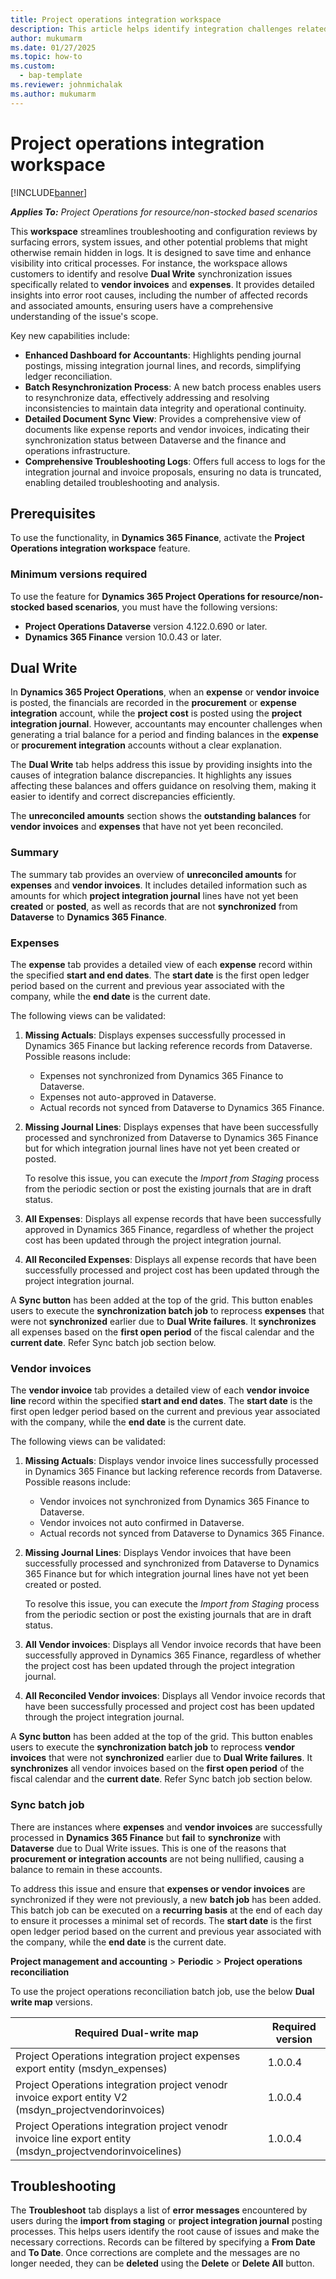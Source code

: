 ```yaml
---
title: Project operations integration workspace
description: This article helps identify integration challenges related to vendor invoices and expenses while offering strategies to address them. It also includes a troubleshooting guide, enabling access to complete logs of the integration journal and invoice proposals.
author: mukumarm
ms.date: 01/27/2025
ms.topic: how-to
ms.custom: 
  - bap-template
ms.reviewer: johnmichalak
ms.author: mukumarm
---
```

# Project operations integration workspace
[!INCLUDE[banner](../../includes/banner.md)]

_**Applies To:** Project Operations for resource/non-stocked based scenarios_

This **workspace** streamlines troubleshooting and configuration reviews by surfacing errors, system issues, and other potential problems that might otherwise remain hidden in logs. It is designed to save time and enhance visibility into critical processes. 
For instance, the workspace allows customers to identify and resolve **Dual Write** synchronization issues specifically related to **vendor invoices** and **expenses**. It provides detailed insights into error root causes, including the number of affected records and associated amounts, ensuring users have a comprehensive understanding of the issue's scope.

Key new capabilities include:  
- **Enhanced Dashboard for Accountants**: Highlights pending journal postings, missing integration journal lines, and records, simplifying ledger reconciliation.  
- **Batch Resynchronization Process**: A new batch process enables users to resynchronize data, effectively addressing and resolving inconsistencies to maintain data integrity and operational continuity.  
- **Detailed Document Sync View**: Provides a comprehensive view of documents like expense reports and vendor invoices, indicating their synchronization status between Dataverse and the finance and operations infrastructure.  
- **Comprehensive Troubleshooting Logs**: Offers full access to logs for the integration journal and invoice proposals, ensuring no data is truncated, enabling detailed troubleshooting and analysis.

## Prerequisites
To use the functionality, in **Dynamics 365 Finance**, activate the **Project Operations integration workspace** feature.

### Minimum versions required

To use the feature for **Dynamics 365 Project Operations for resource/non-stocked based scenarios**, you must have the following versions:

- **Project Operations Dataverse** version 4.122.0.690 or later.
- **Dynamics 365 Finance** version 10.0.43 or later.

## Dual Write
In **Dynamics 365 Project Operations**, when an **expense** or **vendor invoice** is posted, the financials are recorded in the **procurement** or **expense integration** account, while the **project cost** is posted using the **project integration journal**. However, accountants may encounter challenges when generating a trial balance for a period and finding balances in the **expense** or **procurement integration** accounts without a clear explanation. 

The **Dual Write** tab helps address this issue by providing insights into the causes of integration balance discrepancies. It highlights any issues affecting these balances and offers guidance on resolving them, making it easier to identify and correct discrepancies efficiently.

The **unreconciled amounts** section shows the **outstanding balances** for **vendor invoices** and **expenses** that have not yet been reconciled.
### Summary
The summary tab provides an overview of **unreconciled amounts** for **expenses** and **vendor invoices**. It includes detailed information such as amounts for which **project integration journal** lines have not yet been **created** or **posted**, as well as records that are not **synchronized** from **Dataverse** to **Dynamics 365 Finance**.

### Expenses
The **expense** tab provides a detailed view of each **expense** record within the specified **start and end dates**. The **start date** is the first open ledger period based on the current and previous year associated with the company, while the **end date** is the current date.

The following views can be validated:  

1. **Missing Actuals**: Displays expenses successfully processed in Dynamics 365 Finance but lacking reference records from Dataverse. Possible reasons include:  
   - Expenses not synchronized from Dynamics 365 Finance to Dataverse. 
   - Expenses not auto-approved in Dataverse.  
   - Actual records not synced from Dataverse to Dynamics 365 Finance.
2. **Missing Journal Lines**: Displays expenses that have been successfully processed and synchronized from Dataverse to Dynamics 365 Finance but for which integration journal lines have not yet been created or posted.
  
   To resolve this issue, you can execute the *Import from Staging* process from the periodic section or post the existing journals that are in draft status. 

3. **All Expenses**: Displays all expense records that have been successfully approved in Dynamics 365 Finance, regardless of whether the project cost has been updated through the project integration journal.
4. **All Reconciled Expenses**: Displays all expense records that have been successfully processed and project cost has been updated through the project integration journal.

A **Sync button** has been added at the top of the grid. This button enables users to execute the **synchronization batch job** to reprocess **expenses** that were not **synchronized** earlier due to **Dual Write failures**. It **synchronizes** all expenses based on the **first open period** of the fiscal calendar and the **current date**. Refer Sync batch job section below.

### Vendor invoices
The **vendor invoice** tab provides a detailed view of each **vendor invoice line** record within the specified **start and end dates**. The **start date** is the first open ledger period based on the current and previous year associated with the company, while the **end date** is the current date.

The following views can be validated:  

1. **Missing Actuals**: Displays vendor invoice lines successfully processed in Dynamics 365 Finance but lacking reference records from Dataverse. Possible reasons include:  
   - Vendor invoices not synchronized from Dynamics 365 Finance to Dataverse.  
   - Vendor invoices not auto confirmed in Dataverse.  
   - Actual records not synced from Dataverse to Dynamics 365 Finance.
2. **Missing Journal Lines**: Displays Vendor invoices that have been successfully processed and synchronized from Dataverse to Dynamics 365 Finance but for which integration journal lines have not yet been created or posted.
  
   To resolve this issue, you can execute the *Import from Staging* process from the periodic section or post the existing journals that are in draft status. 

3. **All Vendor invoices**: Displays all Vendor invoice records that have been successfully approved in Dynamics 365 Finance, regardless of whether the project cost has been updated through the project integration journal.
4. **All Reconciled Vendor invoices**: Displays all Vendor invoice records that have been successfully processed and project cost has been updated through the project integration journal.

A **Sync button** has been added at the top of the grid. This button enables users to execute the **synchronization batch job** to reprocess **vendor invoices** that were not **synchronized** earlier due to **Dual Write failures**. It **synchronizes** all vendor invoices based on the **first open period** of the fiscal calendar and the **current date**. Refer Sync batch job section below.

### Sync batch job
There are instances where **expenses** and **vendor invoices** are successfully processed in **Dynamics 365 Finance** but **fail** to **synchronize** with **Dataverse** due to Dual Write issues. This is one of the reasons that **procurement or integration accounts** are not being nullified, causing a balance to remain in these accounts.

To address this issue and ensure that **expenses or vendor invoices** are synchronized if they were not previously, a new **batch job** has been added. This batch job can be executed on a **recurring basis** at the end of each day to ensure it processes a minimal set of records. The **start date** is the first open ledger period based on the current and previous year associated with the company, while the **end date** is the current date.

**Project management and accounting** > **Periodic** > **Project operations reconciliation**

To use the project operations reconciliation batch job, use the below **Dual write map** versions.

| Required Dual-write map | Required version |
|---|---|
| Project Operations integration project expenses export entity (msdyn_expenses) | 1.0.0.4 |
| Project Operations integration project venodr invoice export entity V2 (msdyn_projectvendorinvoices) | 1.0.0.4 |
| Project Operations integration project venodr invoice line export entity (msdyn_projectvendorinvoicelines) | 1.0.0.4 |

## Troubleshooting
The **Troubleshoot** tab displays a list of **error messages** encountered by users during the **import from staging** or **project integration journal** posting processes. This helps users identify the root cause of issues and make the necessary corrections. Records can be filtered by specifying a **From Date** and **To Date**. Once corrections are complete and the messages are no longer needed, they can be **deleted** using the **Delete** or **Delete All** button.

